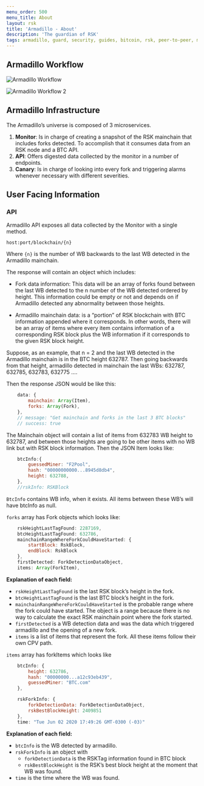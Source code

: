 ```yaml
---
menu_order: 500
menu_title: About
layout: rsk
title: 'Armadillo - About'
description: 'The guardian of RSK'
tags: armadillo, guard, security, guides, bitcoin, rsk, peer-to-peer, merged-mining, blockchain
---
```



## Armadillo Workflow

![Armadillo Workflow](/assets/img/guides/armadillo/armadillo-workflow.png)

![Armadillo Workflow 2](/assets/img/guides/armadillo/armadillo-workflow-1.png)

## Armadillo Infrastructure

The Armadillo’s universe is composed of 3 microservices.
1. **Monitor**: Is in charge of creating a snapshot of the RSK mainchain that includes forks detected. To accomplish that it consumes data from an RSK node and a BTC API.
2. **API**: Offers digested data collected by the monitor in a number of endpoints.
3. **Canary**: Is in charge of looking into every fork and triggering alarms whenever necessary with different severities.

## User Facing Information

### API

Armadillo API exposes all data collected by the Monitor with a single method.

```shell
host:port/blockchain/{n}
```

Where `{n}` is the number of WB backwards to the last WB detected in the Armadillo mainchain.

The response will contain an object which includes:

- Fork data information: This data will be an array of forks found between the last WB detected to the n number of the WB detected ordered by height.
This information could be empty or not and depends on if Armadillo detected any abnormality between those heights.

- Armadillo mainchain data: is a “portion” of RSK blockchain with BTC information appended where it corresponds.
In other words, there will be an array of items where every item contains information of a corresponding RSK block plus the WB information if it corresponds to the given RSK block height.

Suppose, as an example, that n = 2 and the last WB detected in the Armadillo mainchain is in the BTC height 632787.
Then going backwards from that height,
armadillo detected in mainchain the last WBs: 632787, 632785, 632783, 632775 ….

Then the response JSON would be like this:

```js
    data: {
        mainchain: Array(Item),
        forks: Array(Fork),
    },
    // message: "Get mainchain and forks in the last 3 BTC blocks"
    // success: true
```

The Mainchain object will contain a list of items from 632783 WB height to 632787,
and between those heights are going to be other items with no WB link but with RSK block information.
Then the JSON Item looks like:

```js
    btcInfo:{
        guessedMiner: "F2Pool",
        hash: "00000000000...8945d8db4",
        height: 632788,
    },
    //rskInfo: RSKBlock
```

`BtcInfo` contains WB info, when it exists.
All items between these WB’s will have btcInfo  as null.

`forks` array has Fork objects which looks like:

```js
    rskHeightLastTagFound: 2287169,
    btcHeightLastTagFound: 632786,
    mainchainRangeWhereForkCouldHaveStarted: {
        startBlock: RskBlock,
        endBlock: RskBlock
    },
    firstDetected: ForkDetectionDataObject,
    items: Array(ForkItem),
```

**Explanation of each field:**

- `rskHeightLastTagFound` is the last RSK block’s height in the fork.
- `btcHeightLastTagFound` is the last BTC block’s height in the fork.
- `mainchainRangeWhereForkCouldHaveStarted` is the probable range where the fork could have started. The object is a range because there is no way to calculate the exact RSK mainchain point where the fork started.
- `firstDetected` is a WB detection data and was the data which triggered armadillo and the opening of a new fork.
- `items` is a list of items that represent the fork. All these items follow their own CPV path.

`items` array has forkItems which looks like

```js
    btcInfo: {
        height: 632786,
        hash: "00000000...a12c93eb439",
        guessedMiner: "BTC.com"
    },

    rskForkInfo: {
        forkDetectionData: ForkDetectionDataObject,
        rskBestBlockHeight: 2409851
    },
    time: "Tue Jun 02 2020 17:49:26 GMT-0300 (-03)"
```

**Explanation of each field:**
- `btcInfo` is the WB detected by armadillo.
- `rskForkInfo` is an object with
    -  `forkDetectionData` is the RSKTag information found in BTC block
    - `rskBestBlockHeight` is the RSK’s best block height at the moment that WB was found.
- `time` is the time where the WB was found.
